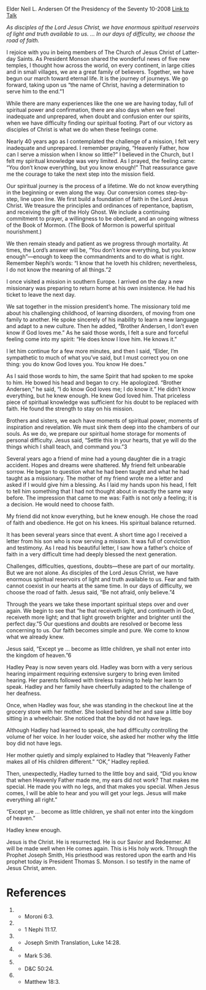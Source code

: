 Elder Neil L. Andersen
Of the Presidency of the Seventy
10-2008
[Link to Talk](https://www.churchofjesuschrist.org/study/general-conference/2008/10/you-know-enough?lang=eng)

_As disciples of the Lord Jesus Christ, we have enormous spiritual reservoirs of light and truth available to us. … In our days of difficulty, we choose the road of faith._

I rejoice with you in being members of The Church of Jesus Christ of Latter-day Saints. As President Monson shared the wonderful news of five new temples, I thought how across the world, on every continent, in large cities and in small villages, we are a great family of believers. Together, we have begun our march toward eternal life. It is the journey of journeys. We go forward, taking upon us “the name of Christ, having a determination to serve him to the end.”1

While there are many experiences like the one we are having today, full of spiritual power and confirmation, there are also days when we feel inadequate and unprepared, when doubt and confusion enter our spirits, when we have difficulty finding our spiritual footing. Part of our victory as disciples of Christ is what we do when these feelings come.

Nearly 40 years ago as I contemplated the challenge of a mission, I felt very inadequate and unprepared. I remember praying, “Heavenly Father, how can I serve a mission when I know so little?” I believed in the Church, but I felt my spiritual knowledge was very limited. As I prayed, the feeling came: “You don’t know everything, but you know enough!” That reassurance gave me the courage to take the next step into the mission field.

Our spiritual journey is the process of a lifetime. We do not know everything in the beginning or even along the way. Our conversion comes step-by-step, line upon line. We first build a foundation of faith in the Lord Jesus Christ. We treasure the principles and ordinances of repentance, baptism, and receiving the gift of the Holy Ghost. We include a continuing commitment to prayer, a willingness to be obedient, and an ongoing witness of the Book of Mormon. (The Book of Mormon is powerful spiritual nourishment.)

We then remain steady and patient as we progress through mortality. At times, the Lord’s answer will be, “You don’t know everything, but you know enough”—enough to keep the commandments and to do what is right. Remember Nephi’s words: “I know that he loveth his children; nevertheless, I do not know the meaning of all things.”2

I once visited a mission in southern Europe. I arrived on the day a new missionary was preparing to return home at his own insistence. He had his ticket to leave the next day.

We sat together in the mission president’s home. The missionary told me about his challenging childhood, of learning disorders, of moving from one family to another. He spoke sincerely of his inability to learn a new language and adapt to a new culture. Then he added, “Brother Andersen, I don’t even know if God loves me.” As he said those words, I felt a sure and forceful feeling come into my spirit: “He does know I love him. He knows it.”

I let him continue for a few more minutes, and then I said, “Elder, I’m sympathetic to much of what you’ve said, but I must correct you on one thing: you do know God loves you. You know He does.”

As I said those words to him, the same Spirit that had spoken to me spoke to him. He bowed his head and began to cry. He apologized. “Brother Andersen,” he said, “I do know God loves me; I do know it.” He didn’t know everything, but he knew enough. He knew God loved him. That priceless piece of spiritual knowledge was sufficient for his doubt to be replaced with faith. He found the strength to stay on his mission.

Brothers and sisters, we each have moments of spiritual power, moments of inspiration and revelation. We must sink them deep into the chambers of our souls. As we do, we prepare our spiritual home storage for moments of personal difficulty. Jesus said, “Settle this in your hearts, that ye will do the things which I shall teach, and command you.”3

Several years ago a friend of mine had a young daughter die in a tragic accident. Hopes and dreams were shattered. My friend felt unbearable sorrow. He began to question what he had been taught and what he had taught as a missionary. The mother of my friend wrote me a letter and asked if I would give him a blessing. As I laid my hands upon his head, I felt to tell him something that I had not thought about in exactly the same way before. The impression that came to me was: Faith is not only a feeling; it is a decision. He would need to choose faith.

My friend did not know everything, but he knew enough. He chose the road of faith and obedience. He got on his knees. His spiritual balance returned.

It has been several years since that event. A short time ago I received a letter from his son who is now serving a mission. It was full of conviction and testimony. As I read his beautiful letter, I saw how a father’s choice of faith in a very difficult time had deeply blessed the next generation.

Challenges, difficulties, questions, doubts—these are part of our mortality. But we are not alone. As disciples of the Lord Jesus Christ, we have enormous spiritual reservoirs of light and truth available to us. Fear and faith cannot coexist in our hearts at the same time. In our days of difficulty, we choose the road of faith. Jesus said, “Be not afraid, only believe.”4

Through the years we take these important spiritual steps over and over again. We begin to see that “he that receiveth light, and continueth in God, receiveth more light; and that light groweth brighter and brighter until the perfect day.”5 Our questions and doubts are resolved or become less concerning to us. Our faith becomes simple and pure. We come to know what we already knew.

Jesus said, “Except ye … become as little children, ye shall not enter into the kingdom of heaven.”6

Hadley Peay is now seven years old. Hadley was born with a very serious hearing impairment requiring extensive surgery to bring even limited hearing. Her parents followed with tireless training to help her learn to speak. Hadley and her family have cheerfully adapted to the challenge of her deafness.

Once, when Hadley was four, she was standing in the checkout line at the grocery store with her mother. She looked behind her and saw a little boy sitting in a wheelchair. She noticed that the boy did not have legs.

Although Hadley had learned to speak, she had difficulty controlling the volume of her voice. In her louder voice, she asked her mother why the little boy did not have legs.

Her mother quietly and simply explained to Hadley that “Heavenly Father makes all of His children different.” “OK,” Hadley replied.

Then, unexpectedly, Hadley turned to the little boy and said, “Did you know that when Heavenly Father made me, my ears did not work? That makes me special. He made you with no legs, and that makes you special. When Jesus comes, I will be able to hear and you will get your legs. Jesus will make everything all right.”

“Except ye … become as little children, ye shall not enter into the kingdom of heaven.”

Hadley knew enough.

Jesus is the Christ. He is resurrected. He is our Savior and Redeemer. All will be made well when He comes again. This is His holy work. Through the Prophet Joseph Smith, His priesthood was restored upon the earth and His prophet today is President Thomas S. Monson. I so testify in the name of Jesus Christ, amen.

# References
1. - Moroni 6:3.
2. - 1 Nephi 11:17.
3. - Joseph Smith Translation, Luke 14:28.
4. - Mark 5:36.
5. - D&C 50:24.
6. - Matthew 18:3.